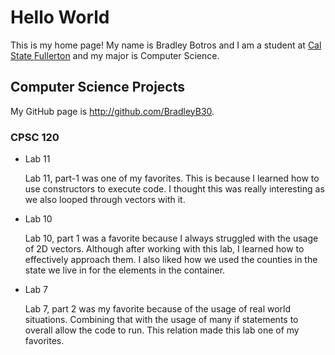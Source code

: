 # Hello World

This is my home page! My name is Bradley Botros and I am a student at [Cal State Fullerton](http://www.fullerton.edu/) and my major is Computer Science.

## Computer Science Projects

My GitHub page is http://github.com/BradleyB30.

### CPSC 120

* Lab 11

    Lab 11, part-1 was one of my favorites. This is because I learned how to use
    constructors to execute code. I thought this was really interesting as we also
    looped through vectors with it. 
* Lab 10

    Lab 10, part 1 was a favorite because I always struggled with the usage
    of 2D vectors. Although after working with this lab, I learned how to
    effectively approach them. I also liked how we used the counties in the
    state we live in for the elements in the container.
* Lab 7

    Lab 7, part 2 was my favorite because of the usage of real world
    situations. Combining that with the usage of many if statements 
    to overall allow the code to run. This relation made this lab
    one of my favorites.
